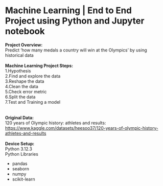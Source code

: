 # Machine Learning | End to End Project using Python and Jupyter notebook
<b>Project Overview:</b><br>
Predict ‘how many medals a country will win at the Olympics’ by using historical data
<br><br>
<b>Machine Learning Project Steps:</b><br>
1.Hypothesis<br>
2.Find and explore the data<br>
3.Reshape the data<br>
4.Clean the data<br>
5.Check error metric<br>
6.Split the data<br>
7.Test and Training a model<br>
<br><br>
<b>Original Data:</b><br>
120 years of Olympic history: athletes and results:<br>https://www.kaggle.com/datasets/heesoo37/120-years-of-olympic-history-athletes-and-results
<br><br>
<b>Device Setup:</b><br>
Python 3.12.3 <br>
Python Libraries
 - pandas
 - seaborn
 - numpy
 - scikit-learn


